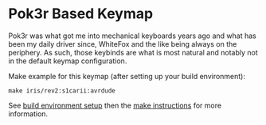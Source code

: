 # Pok3r Based Keymap

Pok3r was what got me into mechanical keyboards years ago and what has been my daily driver since, WhiteFox and the like being always on the periphery. As such, those keybinds are what is most natural and notably not in the default keymap configuration.

Make example for this keymap (after setting up your build environment):

    make iris/rev2:s1carii:avrdude

See [build environment setup](https://docs.qmk.fm/build_environment_setup.html) then the [make instructions](https://docs.qmk.fm/make_instructions.html) for more information.

